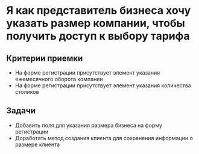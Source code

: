 # Я как представитель бизнеса хочу указать размер компании, чтобы получить доступ к выбору тарифа

## Критерии приемки

* На форме регистрации присутствует элемент указания ежемесячного оборота компании
* На форме регистрации присутствует элемент указания количества столиков

## Задачи

* Добавить поля для указания размера бизнеса на форму регистрации
* Доработать метод создания клиента для сохранения информации о размере клиента
